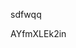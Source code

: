 sdfwqq

















































































AYfmXLEk2in

